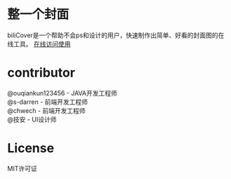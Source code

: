 # 整一个封面
biliCover是一个帮助不会ps和设计的用户，快速制作出简单、好看的封面图的在线工具。
[在线访问使用](https://www.cocover.cn)

# contributor
@ouqiankun123456 - JAVA开发工程师  
@s-darren - 前端开发工程师  
@chwech - 前端开发工程师  
@技安 - UI设计师

# License
MIT许可证